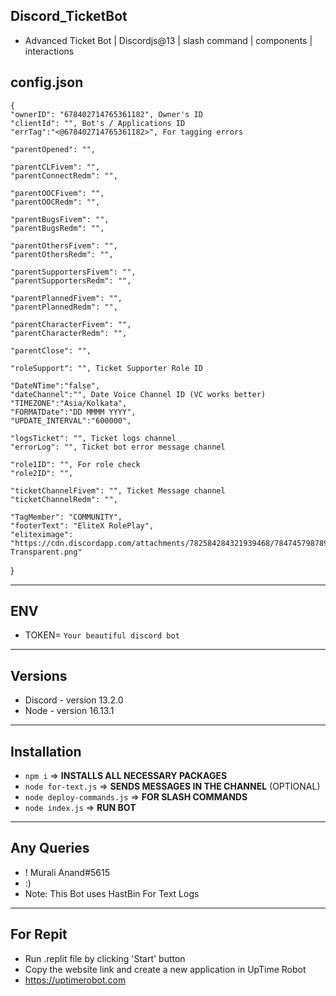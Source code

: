 ## Discord_TicketBot
- Advanced Ticket Bot | Discordjs@13 | slash command | components | interactions

## config.json

    {
    "ownerID": "678402714765361182", Owner's ID
    "clientId": "", Bot's / Applications ID
    "errTag":"<@678402714765361182>", For tagging errors

    "parentOpened": "", 

    "parentCLFivem": "",
    "parentConnectRedm": "",

    "parentOOCFivem": "",
    "parentOOCRedm": "",

    "parentBugsFivem": "",
    "parentBugsRedm": "",

    "parentOthersFivem": "",
    "parentOthersRedm": "",

    "parentSupportersFivem": "",
    "parentSupportersRedm": "",

    "parentPlannedFivem": "",
    "parentPlannedRedm": "",

    "parentCharacterFivem": "",
    "parentCharacterRedm": "",

    "parentClose": "",

    "roleSupport": "", Ticket Supporter Role ID

    "DateNTime":"false",
    "dateChannel":"", Date Voice Channel ID (VC works better)
    "TIMEZONE":"Asia/Kolkata",
    "FORMATDate":"DD MMMM YYYY",
    "UPDATE_INTERVAL":"600000",

    "logsTicket": "", Ticket logs channel
    "errorLog": "", Ticket bot error message channel

    "role1ID": "", For role check 
    "role2ID": "",
    
    "ticketChannelFivem": "", Ticket Message channel 
    "ticketChannelRedm": "",

    "TagMember": "COMMUNITY",
    "footerText": "EliteX RolePlay",
    "eliteximage": "https://cdn.discordapp.com/attachments/782584284321939468/784745798789234698/2-Transparent.png"

}



---------------------------------------------

## ENV
- TOKEN= `Your beautiful discord bot`

---------------------------------------------

## Versions 

- Discord - version 13.2.0
- Node - version 16.13.1

---------------------------------------------

## Installation 
    
-   `npm i` => **INSTALLS ALL NECESSARY PACKAGES**
-   `node for-text.js` => **SENDS MESSAGES IN THE CHANNEL** (OPTIONAL)
-   `node deploy-commands.js` =>  **FOR SLASH COMMANDS** 
-   `node index.js` => **RUN BOT**

---------------------------------------------

## Any Queries 

- ! Murali Anand#5615
- :)
- Note: This Bot uses HastBin For Text Logs

---------------------------------------------

## For Repit

- Run .replit file by clicking 'Start' button
- Copy the website link and create a new application in UpTime Robot
- https://uptimerobot.com
